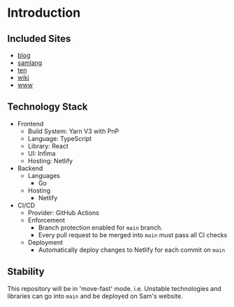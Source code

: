 # Introduction

## Included Sites

- [blog](https://blog.developersam.com)
- [samlang](https://samlang.io)
- [ten](https://ten.developersam.com)
- [wiki](https://wiki.developersam.com)
- [www](https://developersam.com)

## Technology Stack

- Frontend
  - Build System: Yarn V3 with PnP
  - Language: TypeScript
  - Library: React
  - UI: Infima
  - Hosting: Netlify
- Backend
  - Languages
    - Go
  - Hosting
    - Netlify
- CI/CD
  - Provider: GitHub Actions
  - Enforcement
    - Branch protection enabled for `main` branch.
    - Every pull request to be merged into `main` must pass all CI checks
  - Deployment
    - Automatically deploy changes to Netlify for each commit on `main`

## Stability

This repository will be in 'move-fast' mode. i.e. Unstable technologies and libraries can go into
`main` and be deployed on Sam's website.
